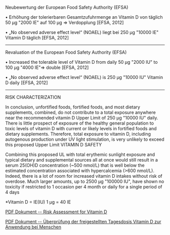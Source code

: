 
Neubewertung der European Food Safety Authority (EFSA)

• Erhöhung der tolerierbaren Gesamtzufuhrmenge an Vitamin D von täglich
50 µg "2000 IE" auf 100 µg => Verdopplung [EFSA, 2012]

• „No observed adverse effect level“ (NOAEL) liegt bei 250 µg "10000 IE" Vitamin D
täglich [EFSA, 2012]

_________________________________________________________

Revaluation of the European Food Safety Authority (EFSA)

• Increased the tolerable level of Vitamin D from daily
50 µg "2000 IU" to 100 µg "4000 IE"=> double [EFSA, 2012]

• „No observed adverse effect level“ (NOAEL) is 250 µg "10000 IU" Vitamin D
daily [EFSA, 2012]
_________________________________________________________

RISK CHARACTERIZATION

In conclusion, unfortified foods, fortified foods, and most
dietary supplements, combined, do not contribute to a total exposure anywhere near 
the recommended vitamin D Upper Limit of 250 µg "10000 IU" daily. 
There is little prospect of exposure of the healthy general
population to toxic levels of vitamin D with current or likely
levels in fortified foods and dietary supplements. Therefore, total
exposure to vitamin D, including autogenous production under
UV light stimulation, is very unlikely to exceed this proposed Upper Limit VITAMIN D SAFETY

Combining this proposed UL with total erythemic sunlight
exposure and typical dietary and supplemental sources all at once
would still result in a serum 25(OH)D concentration (~500 nmol/L) 
that is well below the estimated concentration associated with hypercalcemia (>600 nmol/L). 
Indeed, there is a lot of room for increased vitamin D intakes without risk of overdose.
Much larger amounts, up to 2500 µg "100000 IU", have shown no toxicity if
restricted to 1 occasion per 4 month or daily for a single period of 4 days



*Vitamin D	= IE(IU)
    1 μg = 40 IE

<a href="https://github.com/vitaminsafety/Vitamin-D/blob/master/Risk%20assessment%20for%20vitamin%20D.pdf">PDF Dokument -- Risk Assessment for Vitamin D</a>

<a href="https://github.com/vitaminsafety/Vitamin-D/blob/master/Colecalciferol.pdf">PDF Dokument -- Überprüfung der freigestellten Tagesdosis Vitamin D zur Anwendung bei Menschen
</a>
